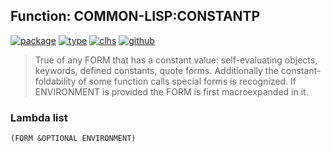 ## Function: COMMON-LISP:CONSTANTP
[![package](https://img.shields.io/badge/Package-COMMON--LISP-5f9ea0.svg?style=social&colorA=999999)](../) [![type](https://img.shields.io/badge/Type-Function-5f9ea0.svg?style=social&colorA=999999)](../#function) [![clhs](https://img.shields.io/badge/CLHS-CONSTANTP-5f9ea0.svg?style=social&colorA=999999)](http://www.lispworks.com/documentation/HyperSpec/Body/f_consta.htm) [![github](https://img.shields.io/badge/GitHub-View_the_source-5f9ea0.svg?style=social&colorA=999999&logo=github)](https://github.com/sbcl/sbcl/blob/master/src/compiler/early-constantp.lisp/) 

> True of any FORM that has a constant value: self-evaluating objects,
> keywords, defined constants, quote forms. Additionally the
> constant-foldability of some function calls special forms is recognized. If
> ENVIRONMENT is provided the FORM is first macroexpanded in it.

### Lambda list
```
(FORM &OPTIONAL ENVIRONMENT)
```
